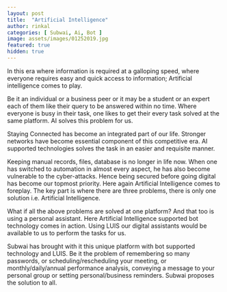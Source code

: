 ```yaml
---
layout: post
title:  "Artificial Intelligence"
author: rinkal
categories: [ Subwai, Ai, Bot ]
image: assets/images/01252019.jpg
featured: true
hidden: true
---
```


In this era where information is required at a galloping speed, where everyone requires easy and quick access to information; Artificial intelligence comes to play.

Be it an individual or a business peer or it may be a student or an expert each of them like their query to be answered within no time. Where everyone is busy in their task, one likes to get their every task solved at the same platform. AI solves this problem for us.

Staying Connected has become an integrated part of our life. Stronger networks have become essential component of this competitive era. AI supported technologies solves the task in an easier and requisite manner.

Keeping manual records, files, database is no longer in life now. When one has switched to automation in almost every aspect, he has also become vulnerable to the cyber-attacks. Hence being secured before going digital has become our topmost priority. Here again Artificial Intelligence comes to foreplay.
The key part is where there are three problems, there is only one solution i.e. Artificial Intelligence.

What if all the above problems are solved at one platform? And that too is using a personal assistant. Here Artificial Intelligence supported bot technology comes in action. Using LUIS our digital assistants would be available to us to perform the tasks for us.

Subwai has brought with it this unique platform with bot supported technology and LUIS. Be it the problem of remembering so many passwords, or scheduling/rescheduling your meeting, or monthly/daily/annual performance analysis, conveying a message to your personal group or setting personal/business reminders. Subwai proposes the solution to all.
